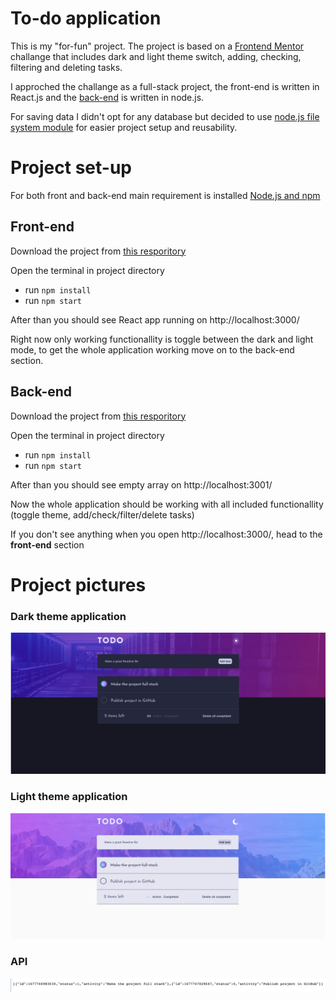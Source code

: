 # To-do application

This is my "for-fun" project. The project is based on a [Frontend Mentor](https://www.frontendmentor.io/challenges/todo-app-Su1_KokOW) challange that includes dark and light theme switch, adding, checking, filtering and deleting tasks.

I approched the challange as a full-stack project, the front-end is written in React.js and the [back-end](https://github.com/SanderPalk/todo-api) is written in node.js.

For saving data I didn't opt for any database but decided to use [node.js file system module](https://www.w3schools.com/nodejs/nodejs_filesystem.asp) for easier project setup and reusability.

 
# Project set-up
For both front and back-end main requirement is installed [Node.js and npm](https://nodejs.org/en/download/)
## Front-end
Download the project from [this resporitory](https://github.com/SanderPalk/todo-app)

Open the terminal in project directory
- run ```npm install```
- run ```npm start```

After than you should see React app running on http://localhost:3000/

Right now only working functionallity is toggle between the dark and light mode, to get the whole application working move on to the back-end section.


## Back-end
Download the project from [this resporitory](https://github.com/SanderPalk/todo-app-backend)

Open the terminal in project directory
- run ```npm install```
- run ```npm start```

After than you should see empty array on http://localhost:3001/

Now the whole application should be working with all included functionallity (toggle theme, add/check/filter/delete tasks)

If you don't see anything when you open http://localhost:3000/, head to the **front-end** section


# Project pictures
### Dark theme application
![dark-theme](readmeMedia/dark-theme-picture.png/)
### Light theme application
![light-theme](readmeMedia/light-theme-picture.png/)
### API
![api](readmeMedia/api-picture.png/)

